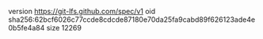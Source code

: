 version https://git-lfs.github.com/spec/v1
oid sha256:62bcf6026c77ccde8cdcde87180e70da25fa9cabd89f626123ade4e0b5fe4a84
size 12269
